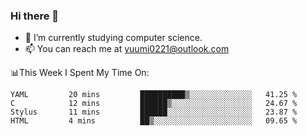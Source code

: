 ### Hi there 👋

- 📕 I’m currently studying computer science.
- 📫 You can reach me at yuumi0221@outlook.com


📊This Week I Spent My Time On:
<!--START_SECTION:waka-->
```text
YAML         20 mins         ██████████▒░░░░░░░░░░░░░░   41.25 % 
C            12 mins         ██████▒░░░░░░░░░░░░░░░░░░   24.67 % 
Stylus       11 mins         ██████░░░░░░░░░░░░░░░░░░░   23.87 % 
HTML         4 mins          ██▒░░░░░░░░░░░░░░░░░░░░░░   09.65 % 
```
<!--END_SECTION:waka-->

<!--
**Yuumi0221/Yuumi0221** is a ✨ _special_ ✨ repository because its `README.md` (this file) appears on your GitHub profile.

Here are some ideas to get you started:

- 🔭 I’m currently working on ...
- 🌱 I’m currently learning ...
- 👯 I’m looking to collaborate on ...
- 🤔 I’m looking for help with ...
- 💬 Ask me about ...
- 📫 How to reach me: ...
- 😄 Pronouns: ...
- ⚡ Fun fact: ...
-->
